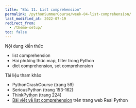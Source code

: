 ```yaml
---
title: "Bài 11. List comprehension"
permalink: /pythonSummerCourse/week-04-list-comprehension/
last_modified_at: 2022-07-19
redirect_from:
  - /theme-setup/
toc: false
---
```


Nội dung kiến thức
- list comprehension
- Hai phương thức map, filter trong Python
- dict comprehension, set comprehension

Tài liệu tham khảo
- PythonCrashCourse (trang 59)
- SeriousPython (trang 153-162)
- ThinkPython (trang 224)
- [Bài viết về list comprehension](https://realpython.com/list-comprehension-python/) trên trang web Real Python

